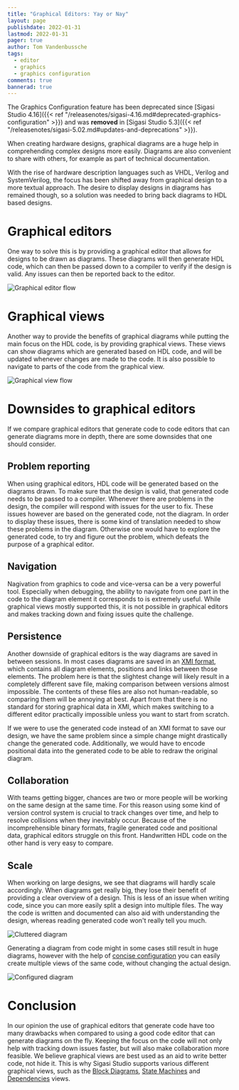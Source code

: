 ```yaml
---
title: "Graphical Editors: Yay or Nay"
layout: page
publishdate: 2022-01-31
lastmod: 2022-01-31
pager: true
author: Tom Vandenbussche
tags: 
  - editor
  - graphics
  - graphics configuration
comments: true
bannerad: true
---
```


<div class="uk-alert-danger" uk-alert>
    <a class="uk-alert-close" uk-close></a>

The Graphics Configuration feature has been deprecated since [Sigasi Studio 4.16]({{< ref "/releasenotes/sigasi-4.16.md#deprecated-graphics-configuration" >}}) and was **removed** in [Sigasi Studio 5.3]({{< ref "/releasenotes/sigasi-5.02.md#updates-and-deprecations" >}}).
</div>

When creating hardware designs, graphical diagrams are a huge help in comprehending complex designs more easily. Diagrams are also convenient to share with others, for example as part of technical documentation.

With the rise of hardware description languages such as VHDL, Verilog and SystemVerilog, the focus has been shifted away from graphical design to a more textual approach. The desire to display designs in diagrams has remained though, so a solution was needed to bring back diagrams to HDL based designs.

# Graphical editors

One way to solve this is by providing a graphical editor that allows for designs to be drawn as diagrams. These diagrams will then generate HDL code, which can then be passed down to a compiler to verify if the design is valid. Any issues can then be reported back to the editor.

![Graphical editor flow](/img/tech/graphical-editors/graphical-editor-flow.png)

# Graphical views

Another way to provide the benefits of graphical diagrams while putting the main focus on the HDL code, is by providing graphical views. These views can show diagrams which are generated based on HDL code, and will be updated whenever changes are made to the code. It is also possible to navigate to parts of the code from the graphical view.

![Graphical view flow](/img/tech/graphical-editors/graphical-view-flow.png)

# Downsides to graphical editors

If we compare graphical editors that generate code to code editors that can generate diagrams more in depth, there are some downsides that one should consider.

## Problem reporting

When using graphical editors, HDL code will be generated based on the diagrams drawn. To make sure that the design is valid, that generated code needs to be passed to a compiler. Whenever there are problems in the design, the compiler will respond with issues for the user to fix. These issues however are based on the generated code, not the diagram. In order to display these issues, there is some kind of translation needed to show these problems in the diagram. Otherwise one would have to explore the generated code, to try and figure out the problem, which defeats the purpose of a graphical editor.

## Navigation

Nagivation from graphics to code and vice-versa can be a very powerful tool. Especially when debugging, the ability to navigate from one part in the code to the diagram element it corresponds to is extremely useful. While graphical views mostly supported this, it is not possible in graphical editors and makes tracking down and fixing issues quite the challenge.

## Persistence

Another downside of graphical editors is the way diagrams are saved in between sessions.
In most cases diagrams are saved in an [XMI format](https://en.wikipedia.org/wiki/XML_Metadata_Interchange), which contains all diagram elements, positions and links between those elements. 
The problem here is that the slightest change will likely result in a completely different save file, making comparison between versions almost impossible. 
The contents of these files are also not human-readable, so comparing them will be annoying at best. Apart from that there is no standard for storing graphical data in XMI, which makes switching to a different editor practically impossible unless you want to start from scratch.

If we were to use the generated code instead of an XMI format to save our design, we have the same problem since a simple change might drastically change the generated code. Additionally, we would have to encode positional data into the generated code to be able to redraw the original diagram.

## Collaboration

With teams getting bigger, chances are two or more people will be working on the same design at the same time. For this reason using some kind of version control system is crucial to track changes over time, and help to resolve collisions when they inevitably occur. Because of the incomprehensible binary formats, fragile generated code and positional data, graphical editors struggle on this front. Handwritten HDL code on the other hand is very easy to compare.

## Scale

 When working on large designs, we see that diagrams will hardly scale accordingly. When diagrams get really big, they lose their benefit of providing a clear overview of a design. This is less of an issue when writing code, since you can more easily split a design into multiple files. The way the code is written and documented can also aid with understanding the design, whereas reading generated code won't really tell you much.

![Cluttered diagram](/img/tech/graphical-editors/vme-bd.png)

Generating a diagram from code might in some cases still result in huge diagrams, however with the help of [concise configuration](/manual/eclipse/graphics) you can easily create multiple views of the same code, without changing the actual design.

![Configured diagram](/img/tech/graphical-editors/vme-bd-configured.png)

# Conclusion

In our opinion the use of graphical editors that generate code have too many drawbacks when compared to using a good code editor that can generate diagrams on the fly. Keeping the focus on the code will not only help with tracking down issues faster, but will also make collaboration more feasible. We believe graphical views are best used as an aid to write better code, not hide it. This is why Sigasi Studio supports various different graphical views, such as the [Block Diagrams](/manual/eclipse/views/#block-diagram-view), [State Machines](/manual/eclipse/views/#state-machine-view) and [Dependencies](/manual/eclipse/views/#dependencies-view) views.